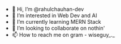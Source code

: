 - 👋 Hi, I’m @rahulchauhan-dev
- 👀 I’m interested in Web Dev and AI
- 🌱 I’m currently learning MERN Stack
- 💞️ I’m looking to collaborate on nothin'
- 📫 How to reach me on gram - wiseguy_._

<!---
rahulchauhan-dev/rahulchauhan-dev is a ✨ special ✨ repository because its `README.md` (this file) appears on your GitHub profile.
You can click the Preview link to take a look at your changes.
--->
